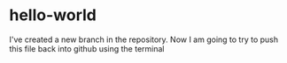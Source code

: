 # hello-world
I've created a new branch in the repository.
Now I am going to try to push this file back into github using the terminal

